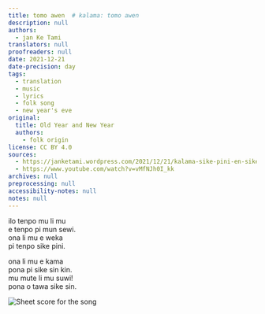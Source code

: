 ```yaml
---
title: tomo awen  # kalama: tomo awen
description: null
authors:
  - jan Ke Tami
translators: null
proofreaders: null
date: 2021-12-21
date-precision: day
tags:
  - translation
  - music
  - lyrics
  - folk song
  - new year's eve
original:
  title: Old Year and New Year
  authors:
    - folk origin
license: CC BY 4.0
sources:
  - https://janketami.wordpress.com/2021/12/21/kalama-sike-pini-en-sike-sin/
  - https://www.youtube.com/watch?v=vMfNJh0I_kk
archives: null
preprocessing: null
accessibility-notes: null
notes: null
---
```


ilo tenpo mu li mu  \
e tenpo pi mun sewi.  \
ona li mu e weka  \
pi tenpo sike pini.

ona li mu e kama  \
pona pi sike sin kin.  \
mu mute li mu suwi!  \
pona o tawa sike sin.

![Sheet score for the song](https://janketami.wordpress.com/wp-content/uploads/2021/12/holidaysongsever00poul.png?w=1312)
